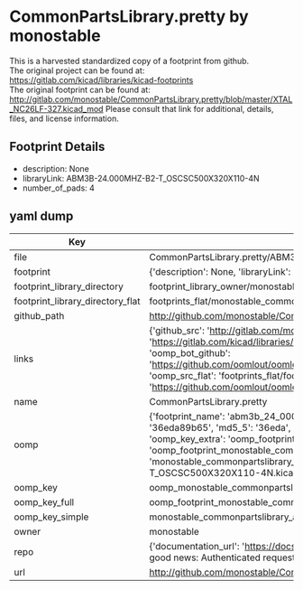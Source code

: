 # CommonPartsLibrary.pretty by monostable  
This is a harvested standardized copy of a footprint from github.  
The original project can be found at:  
https://gitlab.com/kicad/libraries/kicad-footprints  
The original footprint can be found at:
http://gitlab.com/monostable/CommonPartsLibrary.pretty/blob/master/XTAL_NC26LF-327.kicad_mod
Please consult that link for additional, details, files, and license information.  
## Footprint Details
* description: None  
* libraryLink: ABM3B-24.000MHZ-B2-T_OSCSC500X320X110-4N  
* number_of_pads: 4  
## yaml dump  
| Key | Value |  
| --- | --- |  
| file | CommonPartsLibrary.pretty/ABM3B-24.000MHZ-B2-T_OSCSC500X320X110-4N.kicad_mod |  
| footprint | {'description': None, 'libraryLink': 'ABM3B-24.000MHZ-B2-T_OSCSC500X320X110-4N', 'number_of_pads': 4} |  
| footprint_library_directory | footprint_library_owner/monostable_CommonPartsLibrary.pretty |  
| footprint_library_directory_flat | footprints_flat/monostable_commonpartslibrary_abm3b_24_000mhz_b2_t_oscsc500x320x110_4n/working |  
| github_path | http://github.com/monostable/CommonPartsLibrary.pretty/blob/master/ABM3B-24.000MHZ-B2-T_OSCSC500X320X110-4N.kicad_mod |  
| links | {'github_src': 'http://gitlab.com/monostable/CommonPartsLibrary.pretty/blob/master/XTAL_NC26LF-327.kicad_mod', 'github_src_repo': 'https://gitlab.com/kicad/libraries/kicad-footprints', 'oomp_bot': 'footprints/monostable_commonpartslibrary_abm3b_24_000mhz_b2_t_oscsc500x320x110_4n/working', 'oomp_bot_github': 'https://github.com/oomlout/oomlout_oomp_footprint_bot/tree/main/footprints/monostable_commonpartslibrary_abm3b_24_000mhz_b2_t_oscsc500x320x110_4n/working', 'oomp_src_flat': 'footprints_flat/footprints_flat/monostable_commonpartslibrary_abm3b_24_000mhz_b2_t_oscsc500x320x110_4n/working', 'oomp_src_flat_github': 'https://github.com/oomlout/oomlout_oomp_footprint_src/tree/main/footprints_flat/monostable_commonpartslibrary_abm3b_24_000mhz_b2_t_oscsc500x320x110_4n/working'} |  
| name | CommonPartsLibrary.pretty |  
| oomp | {'footprint_name': 'abm3b_24_000mhz_b2_t_oscsc500x320x110_4n', 'library_name': 'commonpartslibrary', 'md5': '36eda89b657ca638b6851b798f183a7f', 'md5_10': '36eda89b65', 'md5_5': '36eda', 'md5_6': '36eda8', 'oomp_key': 'oomp_monostable_commonpartslibrary_abm3b_24_000mhz_b2_t_oscsc500x320x110_4n', 'oomp_key_extra': 'oomp_footprint_monostable_commonpartslibrary_abm3b_24_000mhz_b2_t_oscsc500x320x110_4n', 'oomp_key_full': 'oomp_footprint_monostable_commonpartslibrary_abm3b_24_000mhz_b2_t_oscsc500x320x110_4n_36eda8', 'oomp_key_simple': 'monostable_commonpartslibrary_abm3b_24_000mhz_b2_t_oscsc500x320x110_4n', 'original_filename': 'CommonPartsLibrary.pretty/ABM3B-24.000MHZ-B2-T_OSCSC500X320X110-4N.kicad_mod', 'owner_name': 'monostable'} |  
| oomp_key | oomp_monostable_commonpartslibrary_abm3b_24_000mhz_b2_t_oscsc500x320x110_4n |  
| oomp_key_full | oomp_footprint_monostable_commonpartslibrary_abm3b_24_000mhz_b2_t_oscsc500x320x110_4n |  
| oomp_key_simple | monostable_commonpartslibrary_abm3b_24_000mhz_b2_t_oscsc500x320x110_4n |  
| owner | monostable |  
| repo | {'documentation_url': 'https://docs.github.com/rest/overview/resources-in-the-rest-api#rate-limiting', 'message': "API rate limit exceeded for 84.66.173.59. (But here's the good news: Authenticated requests get a higher rate limit. Check out the documentation for more details.)"} |  
| url | http://github.com/monostable/CommonPartsLibrary.pretty |  

